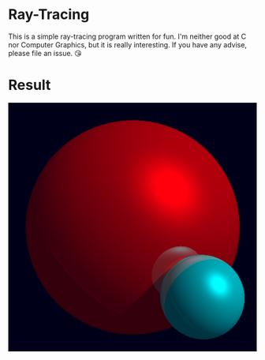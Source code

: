# Ray-Tracing
This is a simple ray-tracing program written for fun.
I'm neither good at C nor Computer Graphics, but it is
really interesting.
If you have any advise, please file an issue. 😘

# Result
![result](./result.bmp)
